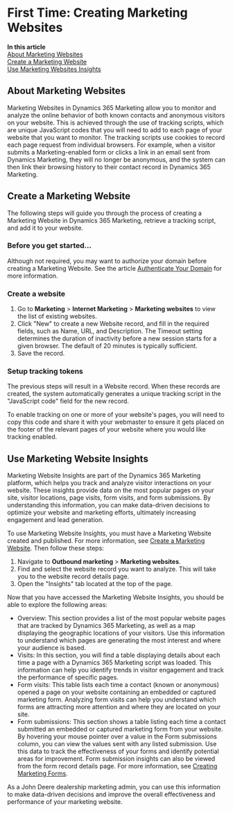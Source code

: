 # First Time: Creating Marketing Websites

[comment]: <> (Export To: Web/02_04_CreatingMarketingWebsites.html)

**In this article**
    <br>[About Marketing Websites](#about-marketing-websites)
    <br>[Create a Marketing Website](#create-a-marketing-website)
    <br>[Use Marketing Websites Insights](#use-marketing-websites-insights)

## About Marketing Websites

Marketing Websites in Dynamics 365 Marketing allow you to monitor and analyze the online behavior of both known contacts and anonymous visitors on your website. This is achieved through the use of tracking scripts, which are unique JavaScript codes that you will need to add to each page of your website that you want to monitor. The tracking scripts use cookies to record each page request from individual browsers. For example, when a visitor submits a Marketing-enabled form or clicks a link in an email sent from Dynamics Marketing, they will no longer be anonymous, and the system can then link their browsing history to their contact record in Dynamics 365 Marketing.

## Create a Marketing Website

The following steps will guide you through the process of creating a Marketing Website in Dynamics 365 Marketing, retrieve a tracking script, and add it to your website.

### Before you get started...

Although not required, you may want to authorize your domain before creating a Marketing Website.  See the article [Authenticate Your Domain](../../01_Setup/Web/01_01_AuthenticateYourDomain) for more information.

### Create a website

1. Go to **Marketing** > **Internet Marketing** > **Marketing websites** to view the list of existing websites.
2. Click "New" to create a new Website record, and fill in the required fields, such as Name, URL, and Description. The Timeout setting determines the duration of inactivity before a new session starts for a given browser. The default of 20 minutes is typically sufficient.
3. Save the record.

### Setup tracking tokens

The previous steps will result in a Website record.  When these records are created, the system automatically generates a unique tracking script in the "JavaScript code" field for the new record.

To enable tracking on one or more of your website's pages, you will need to copy this code and share it with your webmaster to ensure it gets placed on the footer of the relevant pages of your website where you would like tracking enabled.

## Use Marketing Website Insights

Marketing Website Insights are part of the Dynamics 365 Marketing platform, which helps you track and analyze visitor interactions on your website. These insights provide data on the most popular pages on your site, visitor locations, page visits, form visits, and form submissions. By understanding this information, you can make data-driven decisions to optimize your website and marketing efforts, ultimately increasing engagement and lead generation.

To use Marketing Website Insights, you must have a Marketing Website created and published. For more information, see [Create a Marketing Website](#create-a-marketing-website).  Then follow these steps:

1. Navigate to **Outbound marketing** > **Marketing websites**.
2. Find and select the website record you want to analyze. This will take you to the website record details page.
3. Open the "Insights" tab located at the top of the page.

Now that you have accessed the Marketing Website Insights, you should be able to explore the following areas:

* Overview: This section provides a list of the most popular website pages that are tracked by Dynamics 365 Marketing, as well as a map displaying the geographic locations of your visitors. Use this information to understand which pages are generating the most interest and where your audience is based.
* Visits: In this section, you will find a table displaying details about each time a page with a Dynamics 365 Marketing script was loaded. This information can help you identify trends in visitor engagement and track the performance of specific pages.
* Form visits: This table lists each time a contact (known or anonymous) opened a page on your website containing an embedded or captured marketing form. Analyzing form visits can help you understand which forms are attracting more attention and where they are located on your site.
* Form submissions: This section shows a table listing each time a contact submitted an embedded or captured marketing form from your website. By hovering your mouse pointer over a value in the Form submissions column, you can view the values sent with any listed submission. Use this data to track the effectiveness of your forms and identify potential areas for improvement.  Form submission insights can also be viewed from the form record details page. For more information, see [Creating Marketing Forms](#02_05_creatingmarketingforms.html).

As a John Deere dealership marketing admin, you can use this information to make data-driven decisions and improve the overall effectiveness and performance of your marketing website.